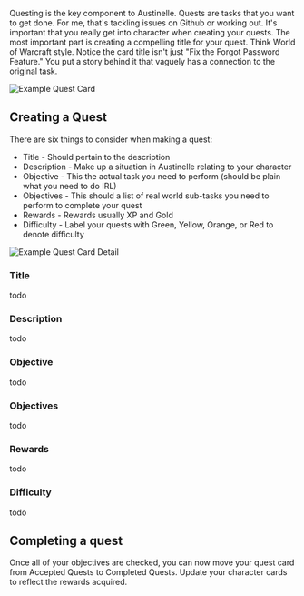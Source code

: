 Questing is the key component to Austinelle. Quests are tasks that you want to get done. For me, that's tackling issues on Github or working out. It's important that you really get into character when creating your quests. The most important part is creating a compelling title for your quest. Think World of Warcraft style. Notice the card title isn't just "Fix the Forgot Password Feature." You put a story behind it that vaguely has a connection to the original task.

![Example Quest Card](https://dl.dropboxusercontent.com/u/905197/austinelle/quest-card.png)

## Creating a Quest

There are six things to consider when making a quest:

* Title       - Should pertain to the description
* Description - Make up a situation in Austinelle relating to your character
* Objective   - This the actual task you need to perform (should be plain what you need to do IRL)
* Objectives  - This should a list of real world sub-tasks you need to perform to complete your quest
* Rewards     - Rewards usually XP and Gold
* Difficulty  - Label your quests with Green, Yellow, Orange, or Red to denote difficulty

![Example Quest Card Detail](https://dl.dropboxusercontent.com/u/905197/austinelle/example-quest-detail.png)

### Title

todo

### Description

todo

### Objective

todo

### Objectives

todo

### Rewards

todo

### Difficulty

todo

## Completing a quest

Once all of your objectives are checked, you can now move your quest card from Accepted Quests to Completed Quests. Update your character cards to reflect the rewards acquired.